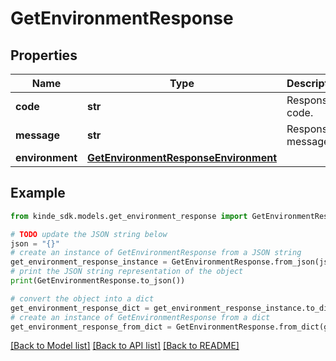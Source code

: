 # GetEnvironmentResponse


## Properties

Name | Type | Description | Notes
------------ | ------------- | ------------- | -------------
**code** | **str** | Response code. | [optional] 
**message** | **str** | Response message. | [optional] 
**environment** | [**GetEnvironmentResponseEnvironment**](GetEnvironmentResponseEnvironment.md) |  | [optional] 

## Example

```python
from kinde_sdk.models.get_environment_response import GetEnvironmentResponse

# TODO update the JSON string below
json = "{}"
# create an instance of GetEnvironmentResponse from a JSON string
get_environment_response_instance = GetEnvironmentResponse.from_json(json)
# print the JSON string representation of the object
print(GetEnvironmentResponse.to_json())

# convert the object into a dict
get_environment_response_dict = get_environment_response_instance.to_dict()
# create an instance of GetEnvironmentResponse from a dict
get_environment_response_from_dict = GetEnvironmentResponse.from_dict(get_environment_response_dict)
```
[[Back to Model list]](../README.md#documentation-for-models) [[Back to API list]](../README.md#documentation-for-api-endpoints) [[Back to README]](../README.md)


